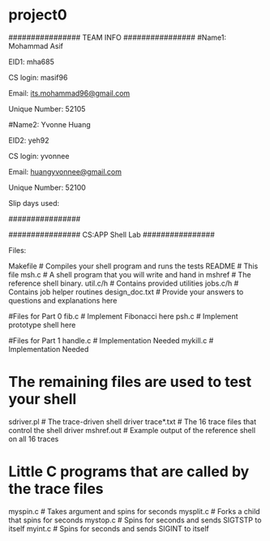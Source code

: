 # project0

################
TEAM INFO
################
#Name1: Mohammad Asif

EID1: mha685

CS login: masif96

Email: its.mohammad96@gmail.com

Unique Number: 52105


#Name2: Yvonne Huang

EID2: yeh92

CS login: yvonnee

Email: huangyvonnee@gmail.com

Unique Number: 52100

Slip days used:

################


################
CS:APP Shell Lab
################

Files:

Makefile	# Compiles your shell program and runs the tests
README		# This file
msh.c		# A shell program that you will write and hand in
mshref		# The reference shell binary.
util.c/h        # Contains provided utilities
jobs.c/h        # Contains job helper routines
design_doc.txt  # Provide your answers to questions and explanations here

#Files for Part 0
fib.c           # Implement Fibonacci here
psh.c           # Implement prototype shell here

#Files for Part 1
handle.c        # Implementation Needed
mykill.c        # Implementation Needed

# The remaining files are used to test your shell
sdriver.pl	# The trace-driven shell driver
trace*.txt	# The 16 trace files that control the shell driver
mshref.out 	# Example output of the reference shell on all 16 traces

# Little C programs that are called by the trace files
myspin.c	# Takes argument <n> and spins for <n> seconds
mysplit.c	# Forks a child that spins for <n> seconds
mystop.c        # Spins for <n> seconds and sends SIGTSTP to itself
myint.c         # Spins for <n> seconds and sends SIGINT to itself

